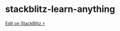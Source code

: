 # stackblitz-learn-anything

[Edit on StackBlitz ⚡️](https://stackblitz.com/edit/stackblitz-learn-anything)